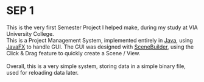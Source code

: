# SEP 1

<p>
  This is the very first Semester Project I helped make, during my study at VIA University College.
  <br>
  This is a Project Management System, implemented entirely in <a href="https://www.java.com/">Java</a>, using <a href="https://openjfx.io/">JavaFX</a> to handle GUI. The GUI was designed with <a href="https://gluonhq.com/products/scene-builder/">SceneBuilder</a>, using the Click & Drag feature to quickly create a Scene / View.
  <br>
  <br>
  Overall, this is a very simple system, storing data in a simple binary file, used for reloading data later.
</p>
